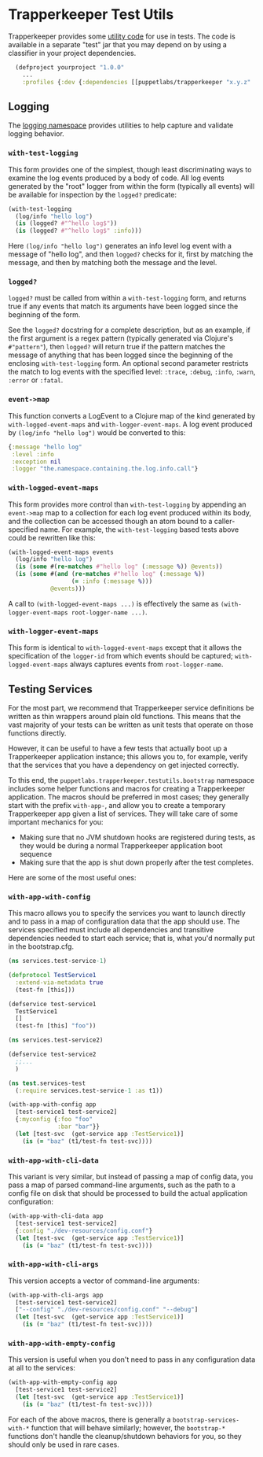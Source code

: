 # Trapperkeeper Test Utils

Trapperkeeper provides some [utility code](https://github.com/puppetlabs/trapperkeeper/tree/master/test/puppetlabs/trapperkeeper/testutils) for use in tests. The code is available in a separate "test" jar that you may depend
on by using a classifier in your project dependencies.

```clojure
  (defproject yourproject "1.0.0"
    ...
    :profiles {:dev {:dependencies [[puppetlabs/trapperkeeper "x.y.z" :classifier "test"]]}})
```

## Logging

The
[logging namespace](https://github.com/puppetlabs/trapperkeeper/tree/master/test/puppetlabs/trapperkeeper/testutils/logging.clj)
provides utilities to help capture and validate logging behavior.

### `with-test-logging`

This form provides one of the simplest, though least discriminating
ways to examine the log events produced by a body of code.  All log
events generated by the "root" logger from within the form (typically
all events) will be available for inspection by the `logged?`
predicate:

```clojure
(with-test-logging
  (log/info "hello log")
  (is (logged? #"^hello log$"))
  (is (logged? #"^hello log$" :info)))
```

Here `(log/info "hello log")` generates an info level log event with a
message of "hello log", and then `logged?` checks for it, first by
matching the message, and then by matching both the message and the
level.

### `logged?`

`logged?` must be called from within a `with-test-logging` form, and
returns true if any events that match its arguments have been logged
since the beginning of the form.

See the `logged?` docstring for a complete description, but as an
example, if the first argument is a regex pattern (typically generated
via Clojure's `#"pattern"`), then `logged?` will return true if the
pattern matches the message of anything that has been logged since the
beginning of the enclosing `with-test-logging` form.  An optional
second parameter restricts the match to log events with the specified
level: `:trace`, `:debug`, `:info`, `:warn`, `:error` or `:fatal`.

### `event->map`

This function converts a LogEvent to a Clojure map of the kind
generated by `with-logged-event-maps` and `with-logger-event-maps`.  A
log event produced by `(log/info "hello log")` would be converted to
this:

```clojure
{:message "hello log"
 :level :info
 :exception nil
 :logger "the.namespace.containing.the.log.info.call"}
```

### `with-logged-event-maps`

This form provides more control than `with-test-logging` by appending
an `event->map` map to a collection for each log event produced within
its body, and the collection can be accessed though an atom bound to a
caller-specified name.  For example, the `with-test-logging` based
tests above could be rewritten like this:

```clojure
(with-logged-event-maps events
  (log/info "hello log")
  (is (some #(re-matches #"hello log" (:message %)) @events))
  (is (some #(and (re-matches #"hello log" (:message %))
                  (= :info (:message %)))
            @events)))
```

A call to `(with-logged-event-maps ...)` is effectively the same as
`(with-logger-event-maps root-logger-name ...)`.

### `with-logger-event-maps`

This form is identical to `with-logged-event-maps` except that it
allows the specification of the `logger-id` from which events should
be captured; `with-logged-event-maps` always captures events from
`root-logger-name`.

## Testing Services

For the most part, we recommend that Trapperkeeper service definitions be written as thin wrappers around plain old functions.  This means that the vast majority of your tests can be written as unit tests that operate on those functions directly.

However, it can be useful to have a few tests that actually boot up a Trapperkeeper application instance; this allows you to, for example, verify that the services that you have a dependency on get injected correctly.

To this end, the `puppetlabs.trapperkeeper.testutils.bootstrap` namespace includes some helper functions and macros for creating a Trapperkeeper application.  The macros should be preferred in most cases; they generally start with the prefix `with-app-`, and allow you to create a temporary Trapperkeeper app given a list of services.  They will take care of some important mechanics for you:

* Making sure that no JVM shutdown hooks are registered during tests, as they would be during a normal Trapperkeeper application boot sequence
* Making sure that the app is shut down properly after the test completes.

Here are some of the most useful ones:

### `with-app-with-config`

This macro allows you to specify the services you want to launch directly and to pass in a map of configuration data that the app should use.  The services specified must include all dependencies and transitive dependencies needed to start each service; that is, what you'd normally put in the bootstrap.cfg.

```clj
(ns services.test-service-1)

(defprotocol TestService1
  :extend-via-metadata true
  (test-fn [this]))

(defservice test-service1
  TestService1
  []
  (test-fn [this] "foo"))
```
```clj
(ns services.test-service2)

(defservice test-service2
  ;;...
  )
```
```clj
(ns test.services-test
  (:require services.test-service-1 :as t1))

(with-app-with-config app
  [test-service1 test-service2]
  {:myconfig {:foo "foo"
              :bar "bar"}}
  (let [test-svc  (get-service app :TestService1)]
    (is (= "baz" (t1/test-fn test-svc))))
```

### `with-app-with-cli-data`

This variant is very similar, but instead of passing a map of config data, you pass a map of parsed command-line arguments, such as the path to a config file on disk that should be processed to build the actual application configuration:

```clj
(with-app-with-cli-data app
  [test-service1 test-service2]
  {:config "./dev-resources/config.conf"}
  (let [test-svc  (get-service app :TestService1)]
    (is (= "baz" (t1/test-fn test-svc))))
```

### `with-app-with-cli-args`

This version accepts a vector of command-line arguments:

```clj
(with-app-with-cli-args app
  [test-service1 test-service2]
  ["--config" "./dev-resources/config.conf" "--debug"]
  (let [test-svc  (get-service app :TestService1)]
    (is (= "baz" (t1/test-fn test-svc))))
```

### `with-app-with-empty-config`

This version is useful when you don't need to pass in any configuration data at all to the services:

```clj
(with-app-with-empty-config app
  [test-service1 test-service2]
  (let [test-svc  (get-service app :TestService1)]
    (is (= "baz" (t1/test-fn test-svc))))
```

For each of the above macros, there is generally a `bootstrap-services-with-*` function that will behave similarly; however, the `bootstrap-*` functions don't handle the cleanup/shutdown behaviors for you, so they should only be used in rare cases.

